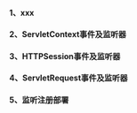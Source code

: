 #### 1、xxx





#### 2、ServletContext事件及监听器



#### 3、HTTPSession事件及监听器



#### 4、ServletRequest事件及监听器





#### 5、监听注册部署




